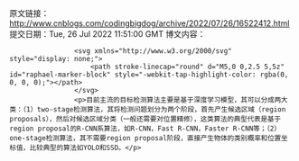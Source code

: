 原文链接：http://www.cnblogs.com/codingbigdog/archive/2022/07/26/16522412.html
提交日期：Tue, 26 Jul 2022 11:51:00 GMT
博文内容：

                    <svg xmlns="http://www.w3.org/2000/svg" style="display: none;">
                        <path stroke-linecap="round" d="M5,0 0,2.5 5,5z" id="raphael-marker-block" style="-webkit-tap-highlight-color: rgba(0, 0, 0, 0);"></path>
                    </svg>
                    <p>目前主流的目标检测算法主要是基于深度学习模型，其可以分成两大类：（1）two-stage检测算法，其将检测问题划分为两个阶段，首先产生候选区域（region proposals），然后对候选区域分类（一般还需要对位置精修），这类算法的典型代表是基于region proposal的R-CNN系算法，如R-CNN，Fast R-CNN，Faster R-CNN等；（2）one-stage检测算法，其不需要region proposal阶段，直接产生物体的类别概率和位置坐标值，比较典型的算法如YOLO和SSD。</p>
                